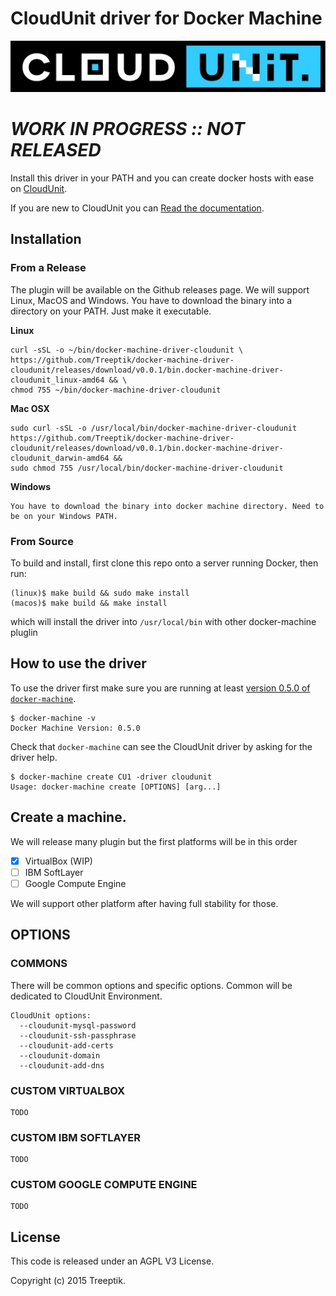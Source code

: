 # CloudUnit driver for Docker Machine 

![](https://github.com/Treeptik/CloudUnit-images/blob/master/logo-cloudunit.jpg)

# *WORK IN PROGRESS :: NOT RELEASED*

Install this driver in your PATH and you can create docker hosts with
ease on [CloudUnit](https://www.cloudunit.fr).

If you are new to CloudUnit you can [Read the documentation](https://github.com/Treeptik/CloudUnit).

## Installation

### From a Release

The plugin will be available on the Github releases page. We will support Linux, MacOS and Windows.
You have to download the binary into a directory on your PATH. Just make it executable.

**Linux**
```
curl -sSL -o ~/bin/docker-machine-driver-cloudunit \
https://github.com/Treeptik/docker-machine-driver-cloudunit/releases/download/v0.0.1/bin.docker-machine-driver-cloudunit_linux-amd64 && \
chmod 755 ~/bin/docker-machine-driver-cloudunit
```
**Mac OSX**
```
sudo curl -sSL -o /usr/local/bin/docker-machine-driver-cloudunit https://github.com/Treeptik/docker-machine-driver-cloudunit/releases/download/v0.0.1/bin.docker-machine-driver-cloudunit_darwin-amd64 &&
sudo chmod 755 /usr/local/bin/docker-machine-driver-cloudunit
```
**Windows**
```
You have to download the binary into docker machine directory. Need to be on your Windows PATH.
```
### From Source

To build and install, first clone this repo onto a server running Docker,
then run:

```
(linux)$ make build && sudo make install
(macos)$ make build && make install
```

which will install the driver into `/usr/local/bin` with other docker-machine pluglin

## How to use the driver

To use the driver first make sure you are running at least [version
0.5.0 of `docker-machine`](https://github.com/docker/machine/releases).

```
$ docker-machine -v
Docker Machine Version: 0.5.0
```

Check that `docker-machine` can see the CloudUnit driver by asking for
the driver help.

```
$ docker-machine create CU1 -driver cloudunit
Usage: docker-machine create [OPTIONS] [arg...]
```

## Create a machine.

We will release many plugin but the first platforms will be in this order
- [x] VirtualBox (WIP)
- [ ] IBM SoftLayer
- [ ] Google Compute Engine

We will support other platform after having full stability for those.

## OPTIONS

### COMMONS

There will be common options and specific options.
Common will be dedicated to CloudUnit Environment.

```
CloudUnit options:
  --cloudunit-mysql-password
  --cloudunit-ssh-passphrase
  --cloudunit-add-certs
  --cloudunit-domain
  --cloudunit-add-dns
```

### CUSTOM VIRTUALBOX

```
TODO
```

### CUSTOM IBM SOFTLAYER

```
TODO
```

### CUSTOM GOOGLE COMPUTE ENGINE

```
TODO
```

## License

This code is released under an AGPL V3 License.

Copyright (c) 2015 Treeptik.
